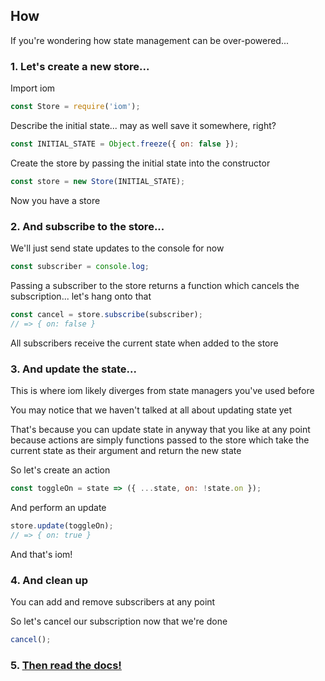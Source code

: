 ## How

If you're wondering how state management can be over-powered...

### 1. Let's create a new store...

Import iom

```js
const Store = require('iom');
```

Describe the initial state... may as well save it somewhere, right?

```js
const INITIAL_STATE = Object.freeze({ on: false });
```

Create the store by passing the initial state into the constructor

```js
const store = new Store(INITIAL_STATE);
```

Now you have a store

### 2. And subscribe to the store...

We'll just send state updates to the console for now

```js
const subscriber = console.log;
```

Passing a subscriber to the store returns a function which cancels the subscription... let's hang onto that

```js
const cancel = store.subscribe(subscriber);
// => { on: false }
```

All subscribers receive the current state when added to the store

### 3. And update the state...

This is where iom likely diverges from state managers you've used before

You may notice that we haven't talked at all about updating state yet

That's because you can update state in anyway that you like at any point because actions are simply functions passed to the store which take the current state as their argument and return the new state

So let's create an action

```js
const toggleOn = state => ({ ...state, on: !state.on });
```

And perform an update

```js
store.update(toggleOn);
// => { on: true }
```

And that's iom!

### 4. And clean up

You can add and remove subscribers at any point

So let's cancel our subscription now that we're done

```js
cancel();
```

### 5. [Then read the docs!](https://okaysoftware.github.io/iom/)
